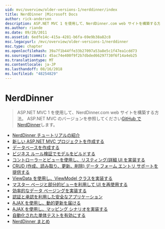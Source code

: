 ```yaml
---
uid: mvc/overview/older-versions-1/nerddinner/index
title: NerdDinner |Microsoft Docs
author: rick-anderson
description: ASP.NET MVC 1 を使用して、NerdDinner.com web サイトを構築する方法。 ASP.NET MVC 3 のバージョンは、GitHub で nerddinner を参照してください。
ms.author: riande
ms.date: 09/28/2011
ms.assetid: 6edfe14c-415a-4281-b6fa-69e9b38a82c8
msc.legacyurl: /mvc/overview/older-versions-1/nerddinner
msc.type: chapter
ms.openlocfilehash: 39a7f1b44ffe33b27097a53a8e5c1f47ea1cdd73
ms.sourcegitcommit: 45ac74e400f9f2b7dbded66297730f6f14a4eb25
ms.translationtype: MT
ms.contentlocale: ja-JP
ms.lasthandoff: 08/16/2018
ms.locfileid: "48254829"
---
```

<a name="nerddinner"></a>NerdDinner
====================
> ASP.NET MVC 1 を使用して、NerdDinner.com web サイトを構築する方法。 ASP.NET MVC のバージョンを参照してください[GitHub で NerdDinner](https://github.com/AspNetMVPSamples/NerdDinner)します。


- [NerdDinner チュートリアルの紹介](introducing-the-nerddinner-tutorial.md)
- [新しい ASP.NET MVC プロジェクトを作成する](create-a-new-aspnet-mvc-project.md)
- [データベースを作成する](create-a-database.md)
- [ビジネス ルール検証でモデルをビルドする](build-a-model-with-business-rule-validations.md)
- [コントローラーとビューを使用し、リスティング/詳細 UI を実装する](use-controllers-and-views-to-implement-a-listingdetails-ui.md)
- [CRUD (作成、読み取り、更新、削除) データ フォーム エントリ サポートを提供する](provide-crud-create-read-update-delete-data-form-entry-support.md)
- [ViewData を使用し、ViewModel クラスを実装する](use-viewdata-and-implement-viewmodel-classes.md)
- [マスター ページと部分的ビューを利用して UI を再使用する](re-use-ui-using-master-pages-and-partials.md)
- [効率的なデータ ページングを実装する](implement-efficient-data-paging.md)
- [認証と承認を利用した安全なアプリケーション](secure-applications-using-authentication-and-authorization.md)
- [AJAX を使用し、動的更新を届ける](use-ajax-to-deliver-dynamic-updates.md)
- [AJAX を使用し、マッピング シナリオを実装する](use-ajax-to-implement-mapping-scenarios.md)
- [自動化された単体テストを有効にする](enable-automated-unit-testing.md)
- [NerdDinner まとめ](nerddinner-wrap-up.md)
